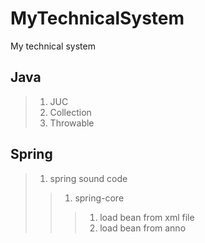 # MyTechnicalSystem

My technical system

## Java
>1. JUC
>2. Collection
>3. Throwable

## Spring
>1. spring sound code
>>1. spring-core
>>>1. load bean from xml file
>>>2. load bean from anno


